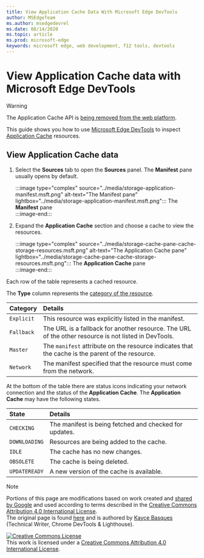 ```yaml
---
title: View Application Cache Data With Microsoft Edge DevTools
author: MSEdgeTeam
ms.author: msedgedevrel
ms.date: 08/14/2020
ms.topic: article
ms.prod: microsoft-edge
keywords: microsoft edge, web development, f12 tools, devtools
---
```

<!-- Copyright Kayce Basques 

   Licensed under the Apache License, Version 2.0 (the "License");
   you may not use this file except in compliance with the License.
   You may obtain a copy of the License at

       https://www.apache.org/licenses/LICENSE-2.0

   Unless required by applicable law or agreed to in writing, software
   distributed under the License is distributed on an "AS IS" BASIS,
   WITHOUT WARRANTIES OR CONDITIONS OF ANY KIND, either express or implied.
   See the License for the specific language governing permissions and
   limitations under the License.  -->  

# View Application Cache data with Microsoft Edge DevTools  

> [!WARNING]
> The Application Cache API is [being removed from the web platform][HTMLStandardOfflineWebApplications].  

This guide shows you how to use [Microsoft Edge DevTools][MicrosoftEdgeDevTools] to inspect [Application Cache][MDNWebAPIsWindowApplicationCache] resources.  

## View Application Cache data  

1.  Select the **Sources** tab to open the **Sources** panel.  The **Manifest** pane usually opens by default.  
    
    :::image type="complex" source="../media/storage-application-manifest.msft.png" alt-text="The Manifest pane" lightbox="../media/storage-application-manifest.msft.png":::
       The **Manifest** pane  
    :::image-end:::  

1.  Expand the **Application Cache** section and choose a cache to view the resources.  
    
    :::image type="complex" source="../media/storage-cache-pane-cache-storage-resources.msft.png" alt-text="The Application Cache pane" lightbox="../media/storage-cache-pane-cache-storage-resources.msft.png":::
       The **Application Cache** pane  
    :::image-end:::  

Each row of the table represents a cached resource.  

The **Type** column represents the [category of the resource][MDNHTMLResourcesInAnApplicationCache].  

| Category | Details |  
|:--- |:--- |  
| `Explicit` | This resource was explicitly listed in the manifest. |  
| `Fallback` | The URL is a fallback for another resource.  The URL of the other resource is not listed in DevTools. |  
| `Master` | The `manifest` attribute on the resource indicates that the cache is the parent of the resource. |  
| `Network` | The manifest specified that the resource must come from the network. |  

<!--todo:  replace "Master" phrasing if possible.  -->  

At the bottom of the table there are status icons indicating your network connection and the status of the **Application Cache**.  The **Application Cache** may have the following states.  

| State | Details |  
|:--- |:--- |  
| `CHECKING` | The manifest is being fetched and checked for updates. |  
| `DOWNLOADING` | Resources are being added to the cache. |  
| `IDLE` | The cache has no new changes. |  
| `OBSOLETE` | The cache is being deleted. |  
| `UPDATEREADY` |  A new version of the cache is available. |  

<!-- links -->  

[MicrosoftEdgeDevTools]: ../../devtools-guide-chromium.md "Microsoft Edge (Chromium) Developer Tools | Microsoft Docs"  

[HTMLStandardOfflineWebApplications]: https://html.spec.whatwg.org/multipage/offline.html#offline "Offline Web applications - HTML Standard"  

[MDNHTMLResourcesInAnApplicationCache]: https://developer.mozilla.org/docs/Web/HTML/Using_the_application_cache#Resources_in_an_application_cache "Resources in an application cache | MDN"  
[MDNWebAPIsWindowApplicationCache]: https://developer.mozilla.org/docs/Web/API/Window/applicationCache "Window.applicationCache - Web APIs | MDN"  

> [!NOTE]
> Portions of this page are modifications based on work created and [shared by Google][GoogleSitePolicies] and used according to terms described in the [Creative Commons Attribution 4.0 International License][CCA4IL].  
> The original page is found [here](https://developers.google.com/web/tools/chrome-devtools/storage/applicationcache) and is authored by [Kayce Basques][KayceBasques] \(Technical Writer, Chrome DevTools \& Lighthouse\).  

[![Creative Commons License][CCby4Image]][CCA4IL]  
This work is licensed under a [Creative Commons Attribution 4.0 International License][CCA4IL].  

[CCA4IL]: https://creativecommons.org/licenses/by/4.0  
[CCby4Image]: https://i.creativecommons.org/l/by/4.0/88x31.png  
[GoogleSitePolicies]: https://developers.google.com/terms/site-policies  
[KayceBasques]: https://developers.google.com/web/resources/contributors/kaycebasques  
